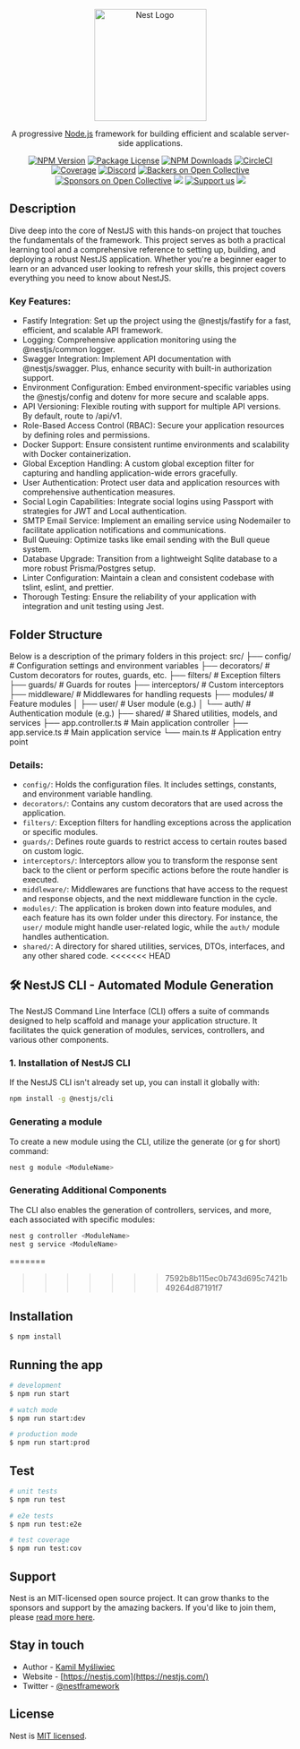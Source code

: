 <p align="center">
  <a href="http://nestjs.com/" target="blank"><img src="https://nestjs.com/img/logo-small.svg" width="200" alt="Nest Logo" /></a>
</p>

[circleci-image]: https://img.shields.io/circleci/build/github/nestjs/nest/master?token=abc123def456
[circleci-url]: https://circleci.com/gh/nestjs/nest

  <p align="center">A progressive <a href="http://nodejs.org" target="_blank">Node.js</a> framework for building efficient and scalable server-side applications.</p>
    <p align="center">
<a href="https://www.npmjs.com/~nestjscore" target="_blank"><img src="https://img.shields.io/npm/v/@nestjs/core.svg" alt="NPM Version" /></a>
<a href="https://www.npmjs.com/~nestjscore" target="_blank"><img src="https://img.shields.io/npm/l/@nestjs/core.svg" alt="Package License" /></a>
<a href="https://www.npmjs.com/~nestjscore" target="_blank"><img src="https://img.shields.io/npm/dm/@nestjs/common.svg" alt="NPM Downloads" /></a>
<a href="https://circleci.com/gh/nestjs/nest" target="_blank"><img src="https://img.shields.io/circleci/build/github/nestjs/nest/master" alt="CircleCI" /></a>
<a href="https://coveralls.io/github/nestjs/nest?branch=master" target="_blank"><img src="https://coveralls.io/repos/github/nestjs/nest/badge.svg?branch=master#9" alt="Coverage" /></a>
<a href="https://discord.gg/G7Qnnhy" target="_blank"><img src="https://img.shields.io/badge/discord-online-brightgreen.svg" alt="Discord"/></a>
<a href="https://opencollective.com/nest#backer" target="_blank"><img src="https://opencollective.com/nest/backers/badge.svg" alt="Backers on Open Collective" /></a>
<a href="https://opencollective.com/nest#sponsor" target="_blank"><img src="https://opencollective.com/nest/sponsors/badge.svg" alt="Sponsors on Open Collective" /></a>
  <a href="https://paypal.me/kamilmysliwiec" target="_blank"><img src="https://img.shields.io/badge/Donate-PayPal-ff3f59.svg"/></a>
    <a href="https://opencollective.com/nest#sponsor"  target="_blank"><img src="https://img.shields.io/badge/Support%20us-Open%20Collective-41B883.svg" alt="Support us"></a>
  <a href="https://twitter.com/nestframework" target="_blank"><img src="https://img.shields.io/twitter/follow/nestframework.svg?style=social&label=Follow"></a>
</p>
  <!--[![Backers on Open Collective](https://opencollective.com/nest/backers/badge.svg)](https://opencollective.com/nest#backer)
  [![Sponsors on Open Collective](https://opencollective.com/nest/sponsors/badge.svg)](https://opencollective.com/nest#sponsor)-->

## Description

Dive deep into the core of NestJS with this hands-on project that touches the fundamentals of the framework. This project serves as both a practical learning tool and a comprehensive reference to setting up, building, and deploying a robust NestJS application. Whether you're a beginner eager to learn or an advanced user looking to refresh your skills, this project covers everything you need to know about NestJS.

### Key Features:

- Fastify Integration: Set up the project using the @nestjs/fastify for a fast, efficient, and scalable API framework.
- Logging: Comprehensive application monitoring using the @nestjs/common logger.
- Swagger Integration: Implement API documentation with @nestjs/swagger. Plus, enhance security with built-in authorization support.
- Environment Configuration: Embed environment-specific variables using the @nestjs/config and dotenv for more secure and scalable apps.
- API Versioning: Flexible routing with support for multiple API versions. By default, route to /api/v1.
- Role-Based Access Control (RBAC): Secure your application resources by defining roles and permissions.
- Docker Support: Ensure consistent runtime environments and scalability with Docker containerization.
- Global Exception Handling: A custom global exception filter for capturing and handling application-wide errors gracefully.
- User Authentication: Protect user data and application resources with comprehensive authentication measures.
- Social Login Capabilities: Integrate social logins using Passport with strategies for JWT and Local authentication.
- SMTP Email Service: Implement an emailing service using Nodemailer to facilitate application notifications and communications.
- Bull Queuing: Optimize tasks like email sending with the Bull queue system.
- Database Upgrade: Transition from a lightweight Sqlite database to a more robust Prisma/Postgres setup.
- Linter Configuration: Maintain a clean and consistent codebase with tslint, eslint, and prettier.
- Thorough Testing: Ensure the reliability of your application with integration and unit testing using Jest.

## Folder Structure

Below is a description of the primary folders in this project:
src/
├── config/ # Configuration settings and environment variables
├── decorators/ # Custom decorators for routes, guards, etc.
├── filters/ # Exception filters
├── guards/ # Guards for routes
├── interceptors/ # Custom interceptors
├── middleware/ # Middlewares for handling requests
├── modules/ # Feature modules
│ ├── user/ # User module (e.g.)
│ └── auth/ # Authentication module (e.g.)
├── shared/ # Shared utilities, models, and services
├── app.controller.ts # Main application controller
├── app.service.ts # Main application service
└── main.ts # Application entry point

### Details:

- `config/`: Holds the configuration files. It includes settings, constants, and environment variable handling.
- `decorators/`: Contains any custom decorators that are used across the application.
- `filters/`: Exception filters for handling exceptions across the application or specific modules.
- `guards/`: Defines route guards to restrict access to certain routes based on custom logic.
- `interceptors/`: Interceptors allow you to transform the response sent back to the client or perform specific actions before the route handler is executed.
- `middleware/`: Middlewares are functions that have access to the request and response objects, and the next middleware function in the cycle.
- `modules/`: The application is broken down into feature modules, and each feature has its own folder under this directory. For instance, the `user/` module might handle user-related logic, while the `auth/` module handles authentication.
- `shared/`: A directory for shared utilities, services, DTOs, interfaces, and any other shared code.
<<<<<<< HEAD

## 🛠 NestJS CLI - Automated Module Generation

The NestJS Command Line Interface (CLI) offers a suite of commands designed to help scaffold and manage your application structure. It facilitates the quick generation of modules, services, controllers, and various other components.

### 1. **Installation of NestJS CLI**

If the NestJS CLI isn't already set up, you can install it globally with:

```bash
npm install -g @nestjs/cli
```
### **Generating a module**
To create a new module using the CLI, utilize the generate (or g for short) command:
```bash
nest g module <ModuleName>
```
 ### **Generating Additional Components**
 The CLI also enables the generation of controllers, services, and more, each associated with specific modules:
 ```bash
nest g controller <ModuleName>
nest g service <ModuleName>
```

=======
>>>>>>> 7592b8b115ec0b743d695c7421b49264d87191f7
## Installation

```bash
$ npm install
```

## Running the app

```bash
# development
$ npm run start

# watch mode
$ npm run start:dev

# production mode
$ npm run start:prod
```

## Test

```bash
# unit tests
$ npm run test

# e2e tests
$ npm run test:e2e

# test coverage
$ npm run test:cov
```

## Support

Nest is an MIT-licensed open source project. It can grow thanks to the sponsors and support by the amazing backers. If you'd like to join them, please [read more here](https://docs.nestjs.com/support).

## Stay in touch

- Author - [Kamil Myśliwiec](https://kamilmysliwiec.com)
- Website - [https://nestjs.com](https://nestjs.com/)
- Twitter - [@nestframework](https://twitter.com/nestframework)

## License

Nest is [MIT licensed](LICENSE).
